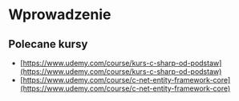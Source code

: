 # Wprowadzenie

## Polecane kursy

- [https://www.udemy.com/course/kurs-c-sharp-od-podstaw](https://www.udemy.com/course/kurs-c-sharp-od-podstaw)
- [https://www.udemy.com/course/c-net-entity-framework-core](https://www.udemy.com/course/c-net-entity-framework-core) 